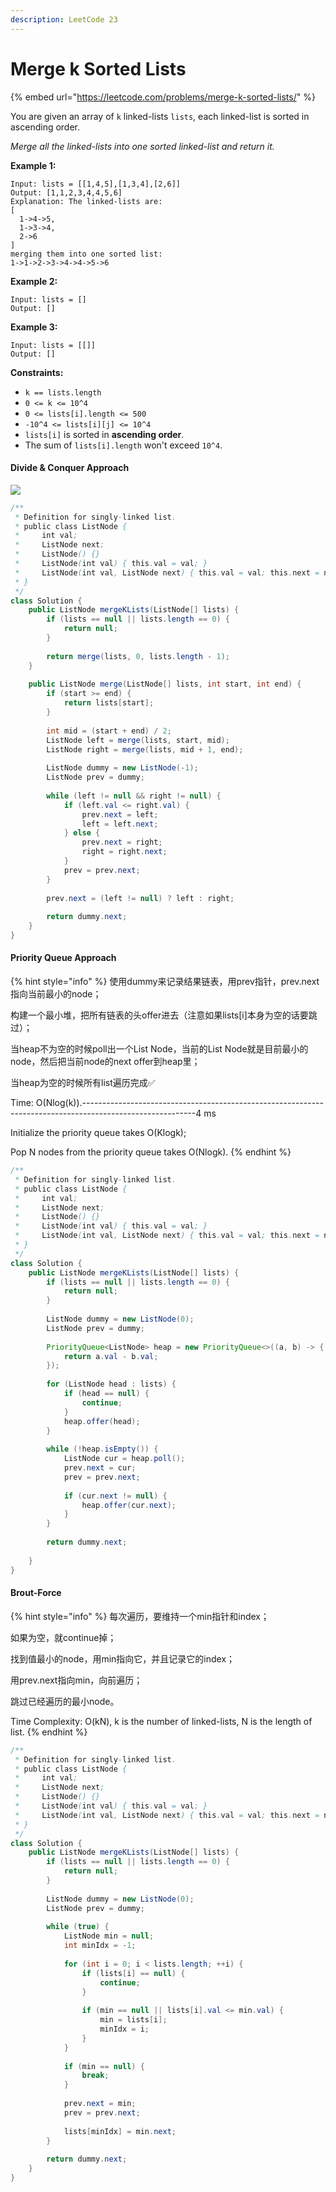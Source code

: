 ```yaml
---
description: LeetCode 23
---
```


# Merge k Sorted Lists

{% embed url="https://leetcode.com/problems/merge-k-sorted-lists/" %}



You are given an array of `k` linked-lists `lists`, each linked-list is sorted in ascending order.

_Merge all the linked-lists into one sorted linked-list and return it._

**Example 1:**

```
Input: lists = [[1,4,5],[1,3,4],[2,6]]
Output: [1,1,2,3,4,4,5,6]
Explanation: The linked-lists are:
[
  1->4->5,
  1->3->4,
  2->6
]
merging them into one sorted list:
1->1->2->3->4->4->5->6
```

**Example 2:**

```
Input: lists = []
Output: []
```

**Example 3:**

```
Input: lists = [[]]
Output: []
```

**Constraints:**

* `k == lists.length`
* `0 <= k <= 10^4`
* `0 <= lists[i].length <= 500`
* `-10^4 <= lists[i][j] <= 10^4`
* `lists[i]` is sorted in **ascending order**.
* The sum of `lists[i].length` won't exceed `10^4`.

#### Divide & Conquer Approach

![](<../.gitbook/assets/image (55).png>)

```java
/**
 * Definition for singly-linked list.
 * public class ListNode {
 *     int val;
 *     ListNode next;
 *     ListNode() {}
 *     ListNode(int val) { this.val = val; }
 *     ListNode(int val, ListNode next) { this.val = val; this.next = next; }
 * }
 */
class Solution {
    public ListNode mergeKLists(ListNode[] lists) {
        if (lists == null || lists.length == 0) {
            return null;
        }
        
        return merge(lists, 0, lists.length - 1);
    }
    
    public ListNode merge(ListNode[] lists, int start, int end) {
        if (start >= end) {
            return lists[start];
        }
        
        int mid = (start + end) / 2;
        ListNode left = merge(lists, start, mid);
        ListNode right = merge(lists, mid + 1, end);
        
        ListNode dummy = new ListNode(-1);
        ListNode prev = dummy;
        
        while (left != null && right != null) {
            if (left.val <= right.val) {
                prev.next = left;
                left = left.next;
            } else {
                prev.next = right;
                right = right.next;
            }
            prev = prev.next;
        }
        
        prev.next = (left != null) ? left : right;
        
        return dummy.next;
    }
}
```

#### Priority Queue Approach

{% hint style="info" %}
使用dummy来记录结果链表，用prev指针，prev.next指向当前最小的node；

构建一个最小堆，把所有链表的头offer进去（注意如果lists\[i]本身为空的话要跳过）；

当heap不为空的时候poll出一个List Node，当前的List Node就是目前最小的node，然后把当前node的next offer到heap里；

当heap为空的时候所有list遍历完成✅

Time: O(Nlog(k)).----------------------------------------------------------------------------------------------------------4 ms

Initialize the priority queue takes O(Klogk);

Pop N nodes from the priority queue takes O(Nlogk).
{% endhint %}

```java
/**
 * Definition for singly-linked list.
 * public class ListNode {
 *     int val;
 *     ListNode next;
 *     ListNode() {}
 *     ListNode(int val) { this.val = val; }
 *     ListNode(int val, ListNode next) { this.val = val; this.next = next; }
 * }
 */
class Solution {
    public ListNode mergeKLists(ListNode[] lists) {
        if (lists == null || lists.length == 0) {
            return null;
        }
        
        ListNode dummy = new ListNode(0);
        ListNode prev = dummy;
        
        PriorityQueue<ListNode> heap = new PriorityQueue<>((a, b) -> {
            return a.val - b.val;
        });
        
        for (ListNode head : lists) {
            if (head == null) {
                continue;
            }
            heap.offer(head);
        }
        
        while (!heap.isEmpty()) {
            ListNode cur = heap.poll();
            prev.next = cur;
            prev = prev.next;
            
            if (cur.next != null) {
                heap.offer(cur.next);
            }
        }
        
        return dummy.next;
        
    }
}
```

#### Brout-Force

{% hint style="info" %}
每次遍历，要维持一个min指针和index；

如果为空，就continue掉；

找到值最小的node，用min指向它，并且记录它的index；

用prev.next指向min，向前遍历；

跳过已经遍历的最小node。

Time Complexity: O(kN), k is the number of linked-lists, N is the length of list.
{% endhint %}

```java
/**
 * Definition for singly-linked list.
 * public class ListNode {
 *     int val;
 *     ListNode next;
 *     ListNode() {}
 *     ListNode(int val) { this.val = val; }
 *     ListNode(int val, ListNode next) { this.val = val; this.next = next; }
 * }
 */
class Solution {
    public ListNode mergeKLists(ListNode[] lists) {
        if (lists == null || lists.length == 0) {
            return null;
        }
        
        ListNode dummy = new ListNode(0);
        ListNode prev = dummy;
        
        while (true) {
            ListNode min = null;
            int minIdx = -1;
            
            for (int i = 0; i < lists.length; ++i) {
                if (lists[i] == null) {
                    continue;
                }
                
                if (min == null || lists[i].val <= min.val) {
                    min = lists[i];
                    minIdx = i;
                }
            }
            
            if (min == null) {
                break;
            }
            
            prev.next = min;
            prev = prev.next;
            
            lists[minIdx] = min.next;
        }
        
        return dummy.next;
    }
}
```
